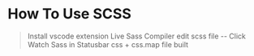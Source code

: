 # How To Use SCSS

> Install vscode extension Live Sass Compiler
> edit scss file -- Click Watch Sass in Statusbar
> css + css.map file built
